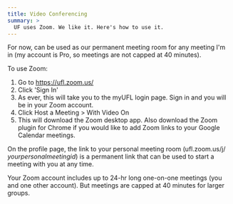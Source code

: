 ```yaml
---
title: Video Conferencing
summary: >
  UF uses Zoom. We like it. Here's how to use it.
---
```


For now, can be used as our permanent meeting room for any meeting I'm in (my account is Pro, so meetings are not capped at 40 minutes).

To use Zoom: 
1. Go to https://ufl.zoom.us/
2. Click 'Sign In'
3. As ever, this will take you to the myUFL login page. Sign in and you will be in your Zoom account.
4. Click Host a Meeting > With Video On
5. This will download the Zoom desktop app. Also download the Zoom plugin for Chrome if you would like to add Zoom links to your Google Calendar meetings.

On the profile page, the link to your personal meeting room (ufl.zoom.us/j/ _yourpersonalmeetingid_) is a permanent link that can be used to start a meeting with you at any time.

Your Zoom account includes up to 24-hr long one-on-one meetings (you and one other account). But meetings are capped at 40 minutes for larger groups.